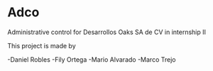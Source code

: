 # Adco
Administrative control for Desarrollos Oaks SA de CV in internship II

This project is made by

-Daniel Robles -Fily Ortega -Mario Alvarado -Marco Trejo
